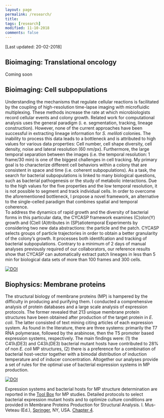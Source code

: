 ```yaml
---
layout: page
permalink: /research/
title: 
tags: [research]
modified: 11-10-2018
comments: false
---
```


[Last updated: 20-02-2018]


## Bioimaging: Translational oncology

Coming soon

## Bioimaging: Cell subpopulations

Understanding the mechanisms that regulate cellular reactions is facilitated by the coupling of high-resolution time-lapse imaging with microfluidic multiplexing.
These methods increase the rate at which microbiologists record cellular events and colony growth. Related work for computational analysis uses the general paradigm (i. e. segmentation, tracking, lineage construction).
However, none of the current approaches have been successful in extracting lineage information for *S. meliloti* colonies.
The inability to process this data leads to a bottleneck and is attributed to high values for various data properties: Cell number, cell shape diversity, cell density, noise and lateral resolution (60 nm/px). Furthermore, the large temporal separation between the images (i.e. the temporal resolution: 1 frame/30 min) is one of the biggest challenges in cell tracking. 
My primary goal is to characterize different cell behaviors within a colony that are consistent in space and time (i.e. coherent subpopulations). As a task, the search for bacterial subpopulations is linked to many biological questions, such as bacterial pathogenesis or the study of metabolic interactions. Due to the high values for the  five properties and the low temporal resolution, it is not possible to segment and track individual cells.
In order to overcome the aforementioned bottleneck, I propose a novel framework, an alternative to the single-celled paradigm that combines spatial and temporal coherence.   
To address the dynamics of rapid growth and the diversity of bacterial forms in this particular data, the CYCASP framework examines (C)olon(Y) growth and (C)ell (A)ttributes in (SP)atiotemporal Experiments by considering two new data abstractions: the particle and the patch.
CYCASP selects groups of particle trajectories in order to obtain a better granularity of the colony’s growth. It processes both identifcation and tracking of bacterial subpopulations. Contrary to a minimum of 2 days of manual analyses previously required of our collaborators, our reference results show that CYCASP can automatically extract patch lineages in less than 5 min for biological data sets of more than 100 frames and 300 cells.

[![DOI](//www.ncbi.nlm.nih.gov/corehtml/query/egifs/http:--www.frontiersin.org-alerts-logo-logo_LinkOut.jpg)](http://dx.doi.org/10.1038/srep12097)


## Biophysics: Membrane proteins

The structural biology of membrane proteins (MP) is hampered by the difficulty in producing and purifying them. I conducted a comprehensive analysis of protein databases and a large scale analysis of expression protocols.
The former revealed that 213 unique membrane protein structures have been obtained after production of the target protein in *E. coli*. The latter consisted of text mining citing articles of each expression system. As found in the literature, there are three systems: primarily the T7 RNA polymerase, followed by the arabinose, then the T5 promoter based expression systems, respectively. 
The main findings were: (1) the C41λ(DE3) and C43λ(DE3) bacterial mutant hosts have contributed to 28% of non *E. coli* MP structures, (2) there is a preference for a combination of bacterial host-vector together with a bimodal distribution of induction temperature and of inducer concentration. 
Altogether our analyses provide a set of rules for the optimal use of bacterial expression systems in MP production.


[![DOI](//www.ncbi.nlm.nih.gov/corehtml/query/egifs/http:--www.nature.com-images-lo_npg.gif)](http://dx.doi.org/10.1038/srep12097)


Expression systems and bacterial hosts for MP structure determination are reported in the [Tool Box](http://www.ibpc.fr/UMR7099/tool_box/methodological_approaches.html) for MP studies. Detailed protocols to select bacterial expression mutant hosts and to optimize culture conditions are provided in Membrane Proteins Production for Structural Analysis. I. Mus-Veteau (Ed.), [Springer](https://link.springer.com/chapter/10.1007%2F978-1-4939-0662-8_4), NY, USA. [Chapter 4](http://www.ibpc.fr/UMR7099/Publis/pdf/Hattab14-2.pdf).
